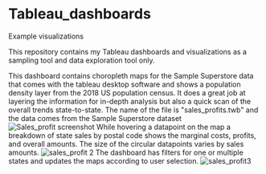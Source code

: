 # Tableau_dashboards
Example visualizations

This repository contains my Tableau dashboards and visualizations as a sampling tool and data exploration tool only.

 This dashboard contains choropleth maps for the Sample Superstore data that comes with the tableau desktop software and shows a population density layer from the 2018 US population census. It does a great job at layering the information for in-depth analysis but also a quick scan of the overall trends state-to-state. The name of the file is "sales_profits.twb" and the data comes from the Sample Superstore dataset
		![Sales_profit screenshot](https://user-images.githubusercontent.com/67971912/171043041-f896829e-1b97-48bf-a4b2-e258cede1a20.png)
		While hovering a datapoint on the map a breakdown of state sales by postal code shows the marginal costs, profits, and overall amounts.
		The size of the circular datapoints varies by sales amounts.
		![sales_profit 2](https://user-images.githubusercontent.com/67971912/171045158-c3d2811b-8ee6-4265-9443-7703f5ccd08d.png)
		The dashboard has filters for one or multiple states and updates the maps according to user selection. 
		![sales_profit3](https://user-images.githubusercontent.com/67971912/171045467-ea9e35cb-4bc8-42c0-b0b7-51c4035a75b5.png)
